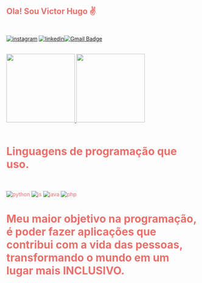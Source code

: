 


<font color="#E96F6B">

## Ola! Sou Victor Hugo ✌️</br></br>

[![instagram](https://img.shields.io/badge/Instagram-E4405F?style=for-the-badge&logo=instagram&logoColor=white)](https://www.instagram.com/victo_toledoh/)
[![linkedin](https://img.shields.io/badge/LinkedIn-0077B5?style=for-the-badge&logo=linkedin&logoColor=white
)](https://www.linkedin.com/in/victor-hugo-toledo-vieira-24920018a)[![Gmail Badge](https://img.shields.io/badge/-Gmail-c14438?style=for-the-badge&logo=Gmail&logoColor=white&link=mailto:seuemail)](mailto:hugotoledovi@gmail.com)


</br>
<div>
<a href="https://github.com/seu-usuário-aqui">
<img height="180em" src="https://github-readme-stats.vercel.app/api/top-langs/?username=hugotoledovi&layout=compact&langs_count=7&theme=dracula"/>
<img height="180em" src="https://github-readme-stats.vercel.app/api?username=hugotoledovi&show_icons=true&theme=dracula&include_all_commits=true&count_private=true"/>
 <div> </a></br>
<font color="#E96F6B">

# Linguagens de programação que uso. </br></br> </a> </a>
![python](https://img.shields.io/badge/Python-3776AB?style=for-the-badge&logo=python&logoColor=white)
![js](https://img.shields.io/badge/JavaScript-F7DF1E?style=for-the-badge&logo=javascript&logoColor=black)
![java](https://img.shields.io/badge/Java-ED8B00?style=for-the-badge&logo=java&logoColor=white)
![php](	https://img.shields.io/badge/PHP-777BB4?style=for-the-badge&logo=php&logoColor=white)

</a>
<font color='#E96F6B'>

# Meu maior objetivo na programação, é poder fazer aplicações que contribui com a vida das pessoas, transformando o mundo em um lugar mais INCLUSIVO.
